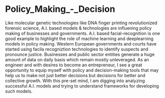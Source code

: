 # Policy_Making_-_Decision
Like molecular genetic technologies like DNA finger printing revolutionized forensic science, A.I. based models & technologies are influening 
policy making of businesses and governments. A.I. based facial-recognition is one good example to highlight the role of machine learning and deeplearning
models in policy making. Western European governments and courts have started using facila recogniztion technologies to identify suspects and pronounce 
justice. Businesses and public sector entities generate a huge amount of data on daily basis which remain mostly unleveraged. As an engineer and with 
desires to become an entrepreneur, I see a great opportunity to equip myself with policy and decision-making tools that may help us to make not just
better decisions but decisions for better and collective growth. With this pre-set mind, I am digging into analyzing successful A.I. models and
trying to understand frameworks for developing such models.
